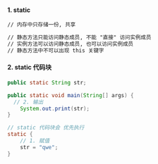 #### 1. static

```txt
// 内存中只存储一份, 共享

// 静态方法只能访问静态成员, 不能 "直接" 访问实例成员
// 实例方法可以访问静态成员, 也可以访问实例成员
// 静态方法中不可以出现 this 关键字
```

#### 2. static 代码块

```java
public static String str;

public static void main(String[] args) {
  // 2. 输出
    System.out.print(str);
}

// static 代码块会 优先执行
static {
    // 1. 赋值
    str = "qwe";
}
```
